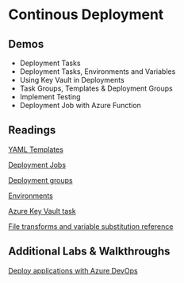 # Continous Deployment

## Demos

- Deployment Tasks
- Deployment Tasks, Environments and Variables
- Using Key Vault in Deployments
- Task Groups, Templates & Deployment Groups
- Implement Testing
- Deployment Job with Azure Function

## Readings

[YAML Templates](https://docs.microsoft.com/en-us/azure/devops/pipelines/process/templates?view=azure-devops)

[Deployment Jobs](https://docs.microsoft.com/en-us/azure/devops/pipelines/process/deployment-jobs?view=azure-devops)

[Deployment groups](https://docs.microsoft.com/en-us/azure/devops/pipelines/release/deployment-groups/?view=azure-devops)

[Environments](https://docs.microsoft.com/en-us/azure/devops/pipelines/process/environments?view=azure-devops)

[Azure Key Vault task](https://docs.microsoft.com/en-us/azure/devops/pipelines/tasks/deploy/azure-key-vault?view=azure-devops)

[File transforms and variable substitution reference](https://docs.microsoft.com/en-us/azure/devops/pipelines/tasks/transforms-variable-substitution?view=azure-devops&tabs=Classic)

## Additional Labs & Walkthroughs

[Deploy applications with Azure DevOps](https://docs.microsoft.com/en-us/learn/paths/deploy-applications-with-azure-devops/)
